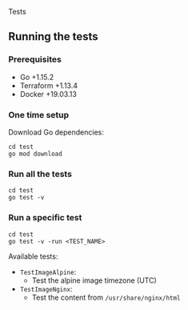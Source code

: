 Tests

## Running the tests

### Prerequisites
 - Go +1.15.2
 - Terraform +1.13.4
 - Docker +19.03.13

### One time setup
Download Go dependencies:
```
cd test
go mod download
```

### Run all the tests
```
cd test
go test -v 
```

### Run a specific test
```
cd test
go test -v -run <TEST_NAME>
```

Available tests:
 - `TestImageAlpine`:
    - Test the alpine image timezone (UTC)
 - `TestImageNginx`:
    - Test the content from `/usr/share/nginx/html`
